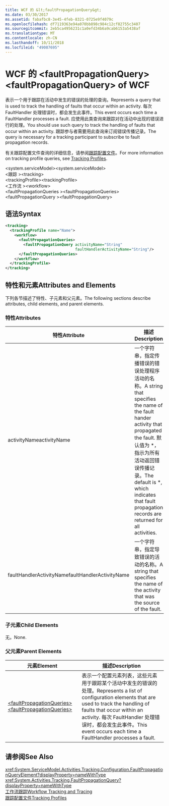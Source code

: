 ```yaml
---
title: WCF 的 &lt;faultPropagationQuery&gt;
ms.date: 03/30/2017
ms.assetid: fabafbc8-3e45-4feb-8321-0725e9f4079c
ms.openlocfilehash: df7119363e94a070bb898c984c12cf82755c3407
ms.sourcegitcommit: 2eb5ca4956231c1a0efd34b6a9cab6153a5438af
ms.translationtype: MT
ms.contentlocale: zh-CN
ms.lasthandoff: 10/11/2018
ms.locfileid: "49087695"
---
```

# <a name="ltfaultpropagationquerygt-of-wcf"></a><span data-ttu-id="954d9-102">WCF 的 &lt;faultPropagationQuery&gt;</span><span class="sxs-lookup"><span data-stu-id="954d9-102">&lt;faultPropagationQuery&gt; of WCF</span></span>
<span data-ttu-id="954d9-103">表示一个用于跟踪在活动中发生的错误的处理的查询。</span><span class="sxs-lookup"><span data-stu-id="954d9-103">Represents a query that is used to track the handling of faults that occur within an activity.</span></span>  <span data-ttu-id="954d9-104">每次 FaultHandler 处理错误时，都会发生此事件。</span><span class="sxs-lookup"><span data-stu-id="954d9-104">This event occurs each time a FaultHandler processes a fault.</span></span> <span data-ttu-id="954d9-105">应使用此类查询来跟踪对在活动中出现的错误进行的处理。</span><span class="sxs-lookup"><span data-stu-id="954d9-105">You should use such query to track the handling of faults that occur within an activity.</span></span> <span data-ttu-id="954d9-106">跟踪参与者需要用此查询来订阅错误传播记录。</span><span class="sxs-lookup"><span data-stu-id="954d9-106">The query is necessary for a  tracking participant to subscribe to fault propagation records.</span></span>  
  
 <span data-ttu-id="954d9-107">有关跟踪配置文件查询的详细信息，请参阅[跟踪配置文件](../../../../../docs/framework/windows-workflow-foundation/tracking-profiles.md)。</span><span class="sxs-lookup"><span data-stu-id="954d9-107">For more information on tracking profile queries, see [Tracking Profiles](../../../../../docs/framework/windows-workflow-foundation/tracking-profiles.md).</span></span>  
  
 <span data-ttu-id="954d9-108">\<system.serviceModel></span><span class="sxs-lookup"><span data-stu-id="954d9-108">\<system.serviceModel></span></span>  
<span data-ttu-id="954d9-109">\<跟踪 ></span><span class="sxs-lookup"><span data-stu-id="954d9-109">\<tracking></span></span>  
<span data-ttu-id="954d9-110">\<trackingProfile></span><span class="sxs-lookup"><span data-stu-id="954d9-110">\<trackingProfile></span></span>  
<span data-ttu-id="954d9-111">\<工作流 ></span><span class="sxs-lookup"><span data-stu-id="954d9-111">\<workflow></span></span>  
<span data-ttu-id="954d9-112">\<faultPropagationQueries ></span><span class="sxs-lookup"><span data-stu-id="954d9-112">\<faultPropagationQueries></span></span>  
<span data-ttu-id="954d9-113">\<faultPropagationQuery ></span><span class="sxs-lookup"><span data-stu-id="954d9-113">\<faultPropagationQuery></span></span>  
  
## <a name="syntax"></a><span data-ttu-id="954d9-114">语法</span><span class="sxs-lookup"><span data-stu-id="954d9-114">Syntax</span></span>  
  
```xml
<tracking>
  <trackingProfile name="Name">
    <workflow>
      <faultPropagationQueries>
        <faultPropagationQuery activityName="String"
                               faultHandlerActivityName="String"/>
      </faultPropagationQueries>
    </workflow>
  </trackingProfile>
</tracking>  
```
  
## <a name="attributes-and-elements"></a><span data-ttu-id="954d9-115">特性和元素</span><span class="sxs-lookup"><span data-stu-id="954d9-115">Attributes and Elements</span></span>  
 <span data-ttu-id="954d9-116">下列各节描述了特性、子元素和父元素。</span><span class="sxs-lookup"><span data-stu-id="954d9-116">The following sections describe attributes, child elements, and parent elements.</span></span>  
  
### <a name="attributes"></a><span data-ttu-id="954d9-117">特性</span><span class="sxs-lookup"><span data-stu-id="954d9-117">Attributes</span></span>  
  
|<span data-ttu-id="954d9-118">特性</span><span class="sxs-lookup"><span data-stu-id="954d9-118">Attribute</span></span>|<span data-ttu-id="954d9-119">描述</span><span class="sxs-lookup"><span data-stu-id="954d9-119">Description</span></span>|  
|---------------|-----------------|  
|<span data-ttu-id="954d9-120">activityName</span><span class="sxs-lookup"><span data-stu-id="954d9-120">activityName</span></span>|<span data-ttu-id="954d9-121">一个字符串，指定传播错误的错误处理程序活动的名称。</span><span class="sxs-lookup"><span data-stu-id="954d9-121">A string that specifies the name of the fault hander activity that propagated the fault.</span></span> <span data-ttu-id="954d9-122">默认值为 \*，指示为所有活动返回错误传播记录。</span><span class="sxs-lookup"><span data-stu-id="954d9-122">The default is \*, which indicates that fault propagation records are returned for all activities.</span></span>|  
|<span data-ttu-id="954d9-123">faultHandlerActivityName</span><span class="sxs-lookup"><span data-stu-id="954d9-123">faultHandlerActivityName</span></span>|<span data-ttu-id="954d9-124">一个字符串，指定导致错误的活动的名称。</span><span class="sxs-lookup"><span data-stu-id="954d9-124">A string that specifies the name of the activity that was the source of the fault.</span></span>|  
  
### <a name="child-elements"></a><span data-ttu-id="954d9-125">子元素</span><span class="sxs-lookup"><span data-stu-id="954d9-125">Child Elements</span></span>  
 <span data-ttu-id="954d9-126">无。</span><span class="sxs-lookup"><span data-stu-id="954d9-126">None.</span></span>  
  
### <a name="parent-elements"></a><span data-ttu-id="954d9-127">父元素</span><span class="sxs-lookup"><span data-stu-id="954d9-127">Parent Elements</span></span>  
  
|<span data-ttu-id="954d9-128">元素</span><span class="sxs-lookup"><span data-stu-id="954d9-128">Element</span></span>|<span data-ttu-id="954d9-129">描述</span><span class="sxs-lookup"><span data-stu-id="954d9-129">Description</span></span>|  
|-------------|-----------------|  
|[<span data-ttu-id="954d9-130">\<faultPropagationQueries></span><span class="sxs-lookup"><span data-stu-id="954d9-130">\<faultPropagationQueries></span></span>](../../../../../docs/framework/configure-apps/file-schema/windows-workflow-foundation/faultpropagationqueries.md)|<span data-ttu-id="954d9-131">表示一个配置元素列表，这些元素用于跟踪某个活动中发生的错误的处理。</span><span class="sxs-lookup"><span data-stu-id="954d9-131">Represents a list of configuration elements that are used to track the handling of faults that occur within an activity.</span></span>  <span data-ttu-id="954d9-132">每次 FaultHandler 处理错误时，都会发生此事件。</span><span class="sxs-lookup"><span data-stu-id="954d9-132">This event occurs each time a FaultHandler processes a fault.</span></span>|  
  
## <a name="see-also"></a><span data-ttu-id="954d9-133">请参阅</span><span class="sxs-lookup"><span data-stu-id="954d9-133">See Also</span></span>  
 <xref:System.ServiceModel.Activities.Tracking.Configuration.FaultPropagationQueryElement?displayProperty=nameWithType>       
 <xref:System.Activities.Tracking.FaultPropagationQuery?displayProperty=nameWithType>       
 [<span data-ttu-id="954d9-134">工作流跟踪</span><span class="sxs-lookup"><span data-stu-id="954d9-134">Workflow Tracking and Tracing</span></span>](../../../../../docs/framework/windows-workflow-foundation/workflow-tracking-and-tracing.md)  
 [<span data-ttu-id="954d9-135">跟踪配置文件</span><span class="sxs-lookup"><span data-stu-id="954d9-135">Tracking Profiles</span></span>](../../../../../docs/framework/windows-workflow-foundation/tracking-profiles.md)
